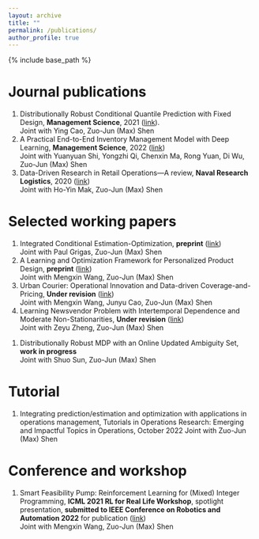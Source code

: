 ```yaml
---
layout: archive
title: ""
permalink: /publications/
author_profile: true
---
```

{% include base_path %} 

# Journal publications
1. Distributionally Robust Conditional Quantile Prediction with Fixed Design, **Management Science**, 2021 ([link](https://pubsonline.informs.org/doi/abs/10.1287/mnsc.2020.3903)).   
Joint with Ying Cao, Zuo-Jun (Max) Shen
1. A Practical End-to-End Inventory Management Model with Deep Learning, **Management Science**, 2022 ([link](https://pubsonline.informs.org/doi/full/10.1287/mnsc.2022.4564))    
Joint with Yuanyuan Shi, Yongzhi Qi, Chenxin Ma, Rong Yuan, Di Wu, Zuo-Jun (Max) Shen
1. Data-Driven Research in Retail Operations—A review, **Naval Research Logistics**, 2020 ([link](https://onlinelibrary.wiley.com/doi/full/10.1002/nav.21949))     
Joint with Ho-Yin Mak, Zuo-Jun (Max) Shen


# Selected working papers
1. Integrated Conditional Estimation-Optimization, **preprint** ([link](https://arxiv.org/abs/2110.12351))    
Joint with Paul Grigas, Zuo-Jun (Max) Shen
1. A Learning and Optimization Framework for Personalized Product Design, **preprint** ([link](https://papers.ssrn.com/sol3/papers.cfm?abstract_id=4554710))   
Joint with Mengxin Wang, Zuo-Jun (Max) Shen
1. Urban Courier: Operational Innovation and Data-driven Coverage-and-Pricing, **Under revision** ([link](https://papers.ssrn.com/sol3/papers.cfm?abstract_id=3678317))     
Joint with Mengxin Wang, Junyu Cao, Zuo-Jun (Max) Shen
1. Learning Newsvendor Problem with Intertemporal Dependence and Moderate Non-Stationarities, **Under revision** ([link](https://papers.ssrn.com/sol3/papers.cfm?abstract_id=3648615))                   
Joint with Zeyu Zheng, Zuo-Jun (Max) Shen   
<!-- 1. End-to-End Deep Learning for Inventory Management with Fixed Ordering Cost and its Theoretical Analysis, **under review**
Joint with Mo Liu, Zuo-Jun (Max) Shen -->
1. Distributionally Robust MDP with an Online Updated Ambiguity Set, **work in progress**     
Joint with Shuo Sun, Zuo-Jun (Max) Shen
<!-- 1. Learning Newsvendor Problem in a Growing Environment, Working paper,           
Joint with Shunan Jiang, Zeyu Zheng, Zuo-Jun (Max) Shen -->

# Tutorial
1. Integrating prediction/estimation and optimization with applications in operations management, Tutorials in Operations Research: Emerging and Impactful Topics in Operations, October 2022 
Joint with Zuo-Jun (Max) Shen

# Conference and workshop
1. Smart Feasibility Pump: Reinforcement Learning for (Mixed) Integer Programming, **ICML 2021 RL for Real Life Workshop**, spotlight presentation, **submitted to IEEE Conference on Robotics and Automation 2022** for publication ([link](https://arxiv.org/abs/2102.09663))       
Joint with Mengxin Wang, Zuo-Jun (Max) Shen



<!-- {% if author.googlescholar %}
  You can also find my articles on <u><a href="{{author.googlescholar}}">my Google Scholar profile</a>.</u>
{% endif %}

{% include base_path %}

{% for post in site.publications reversed %}
  {% include archive-single.html %}
{% endfor %}
 -->
